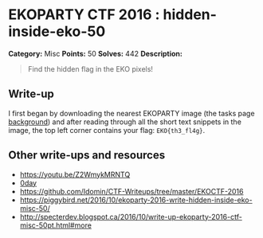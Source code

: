 # EKOPARTY CTF 2016 : hidden-inside-eko-50

**Category:** Misc
**Points:** 50
**Solves:** 442
**Description:**

> Find the hidden flag in the EKO pixels!

## Write-up

I first began by downloading the nearest EKOPARTY image (the tasks page [background](background.png)) and after reading through all the short text snippets in the image, the top left corner contains your flag: `EKO{th3_fl4g}`.

## Other write-ups and resources

* https://youtu.be/Z2WmykMRNTQ
* [0day](https://0day.work/ekoparty-ctf-2016-writeups/)
* https://github.com/Idomin/CTF-Writeups/tree/master/EKOCTF-2016
* https://piggybird.net/2016/10/ekoparty-2016-write-hidden-inside-eko-misc-50/
* http://specterdev.blogspot.ca/2016/10/write-up-ekoparty-2016-ctf-misc-50pt.html#more
